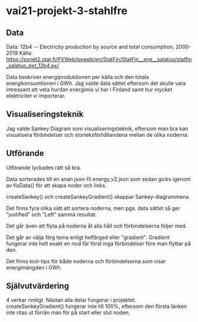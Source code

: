 # vai21-projekt-3-stahlfre

## Data

Data: 12b4 -- Electricity production by source and total consumption, 2000-2019
Källa: https://pxnet2.stat.fi/PXWeb/pxweb/en/StatFin/StatFin__ene__salatuo/statfin_salatuo_pxt_12b4.px/

Data beskriver energiproduktionen per källa och den totala energikonsumtionen i GWh.
Jag valde data sättet eftersom det skulle vara intressant att veta hurdan energimix vi har i Finland samt hur mycket elektricitet vi importerar.

## Visualiseringsteknik

Jag valde Sankey Diagram som visualiseringsteknik, eftersom man bra kan visualisera förbindelser och storleksförhållandena mellan de olika noderna.

## Utförande
Utförande lyckades rätt så bra. 

Data sorterades till en anan json-fil energy_v2.json som sedan gicks igenom av fixData() för att skapa noder och links.

createSankey() och createSankeyGradient() skappar Sankey-diagrammena.

Det finns fyra olika sätt att sortera noderna, men pga. data sättet så ger "justified" och "Left" samma resultat.

Det går även att flyta på noderna åt alla håll och förbindelserna följer med.

Det går av välja färg tema enligt helfärgad eller "gradient". Gradient fungerar inte helt exakt en nod får först inga förbindelser före man flyttar på den.

Det finns tool-tips för både noderna och förbindelserna som visar energimängden i GWh.

## Självutvärdering

4 verkar rimligt. Nästan alla delar fungerar i projektet. createSankeyGradient() fungerar inte till 100%, eftersom den första länken inte ritas ut förrän man för på start eller slut noden.

